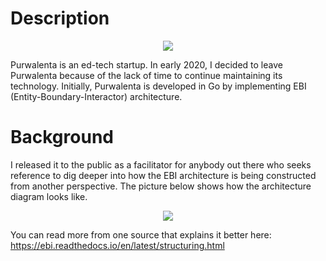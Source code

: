# Description

<p align="center">
    <img src="https://user-images.githubusercontent.com/14908455/81495242-25535c00-92d9-11ea-93d3-c193b65824f3.png"/>
</p>

Purwalenta is an ed-tech startup. In early 2020, I decided to leave Purwalenta because of the lack of time to continue maintaining its technology. Initially, Purwalenta is developed in Go by implementing EBI (Entity-Boundary-Interactor) architecture.

# Background

I released it to the public as a facilitator for anybody out there who seeks reference to dig deeper into how the EBI architecture is being constructed from another perspective. The picture below shows how the architecture diagram looks like.

<p align="center">
    <img src="https://user-images.githubusercontent.com/14908455/81495109-0f916700-92d8-11ea-96cf-0eaded01114b.png"/>
</p>

You can read more from one source that explains it better here: https://ebi.readthedocs.io/en/latest/structuring.html
